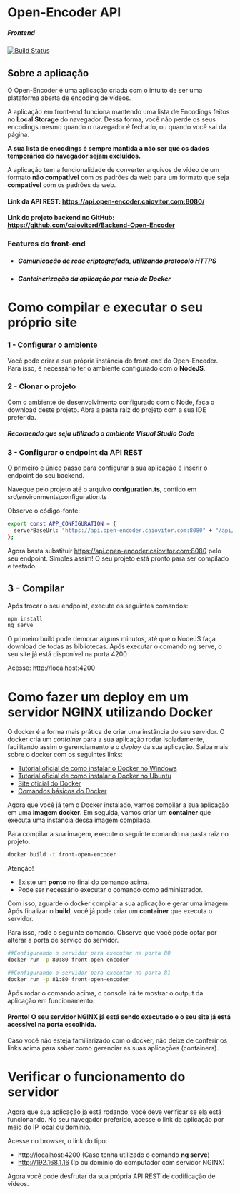 # Open-Encoder API
##### Frontend
[![Build Status](https://travis-ci.org/joemccann/dillinger.svg?branch=master)](https://travis-ci.org/joemccann/dillinger)

## Sobre a aplicação
O Open-Encoder é uma aplicação criada com o intuito de ser uma plataforma aberta de encoding de vídeos. 

A aplicação em front-end funciona mantendo uma lista de Encodings feitos no **Local Storage** do navegador. Dessa forma, você não perde os seus encodings mesmo quando o navegador é fechado, ou quando você sai da página. 

**A sua lista de encodings é sempre mantida a não ser que os dados temporários do navegador sejam excluídos.**

A aplicação tem a funcionalidade de converter arquivos de vídeo de um formato **não compatível** com os padrões da web para um formato que seja **compatível** com os padrões da web. 


#### Link da API REST: https://api.open-encoder.caiovitor.com:8080/
#### Link do projeto backend no GitHub: https://github.com/caiovitord/Backend-Open-Encoder

### Features do front-end
* ##### Comunicação de **rede criptografada**, utilizando protocolo HTTPS
* ##### Conteinerização da aplicação por meio de **Docker**

# Como compilar e executar o seu próprio site

### 1 - Configurar o ambiente
Você pode criar a sua própria instância do front-end do Open-Encoder. Para isso, é necessário ter o ambiente configurado com o **NodeJS**.

### 2 - Clonar o projeto
Com o ambiente de desenvolvimento configurado com o Node, faça o download deste projeto.
Abra a pasta raiz do projeto com a sua IDE preferida.
##### Recomendo que seja utilizado o ambiente Visual Studio Code

### 3 - Configurar o endpoint da API REST
O primeiro e único passo para configurar a sua aplicação é inserir o endpoint do seu backend.

Navegue pelo projeto até o arquivo **confguration.ts**, contido em src\environments\configuration.ts


Observe o código-fonte:
```sh
export const APP_CONFIGURATION = {
  serverBaseUrl: "https://api.open-encoder.caiovitor.com:8080" + "/api/v1"
};
```
Agora basta substituir https://api.open-encoder.caiovitor.com:8080 pelo seu endpoint.
Simples assim! O seu projeto está pronto para ser compilado e testado.

## 3 - Compilar

Após trocar o seu endpoint, execute os seguintes comandos:
```sh
npm install
ng serve
```
O primeiro build pode demorar alguns minutos, até que o NodeJS faça download de todas as bibliotecas.
Após executar o comando ng serve, o seu site já está disponível na porta 4200

Acesse: http://localhost:4200

# Como fazer um deploy em um servidor NGINX utilizando Docker
O docker é a forma mais prática de criar uma instância do seu servidor. 
O docker cria um *container* para a sua aplicação rodar isoladamente, facilitando assim o gerenciamento e o *deploy* da sua aplicação.
Saiba mais sobre o docker com os seguintes links:
 - [Tutorial oficial de como instalar o Docker no Windows ](https://docs.docker.com/docker-for-windows/install/)
 - [Tutorial oficial de como instalar o Docker no Ubuntu](https://docs.docker.com/install/linux/docker-ce/ubuntu/)
 - [Site oficial do Docker](https://www.docker.com/get-started)
 - [Comandos básicos do Docker](https://medium.com/dockerbr/principais-comandos-docker-f9b02e6944cd)

Agora que você já tem o Docker instalado, vamos compilar a sua aplicação em uma **imagem docker**. 
Em seguida, vamos criar um **container** que executa uma instância dessa imagem compilada.

Para compilar a sua imagem, execute o seguinte comando na pasta raiz no projeto.
```sh
docker build -t front-open-encoder .
```
Atenção! 
 - Existe um **ponto** no final do comando acima.
 - Pode ser necessário executar o comando como administrador.

Com isso, aguarde o docker compilar a sua aplicação e gerar uma imagem.
Após finalizar o **build**, você já pode criar um **container** que executa o servidor.

Para isso, rode o seguinte comando. Observe que você pode optar por alterar a porta de serviço do servidor.
```sh
##Configurando o servidor para executar na porta 80
docker run -p 80:80 front-open-encoder

##Configurando o servidor para executar na porta 81
docker run -p 81:80 front-open-encoder
```
Após rodar o comando acima, o console irá te mostrar o output da aplicação em funcionamento. 

#### Pronto! O seu servidor NGINX já está sendo executado e o seu site já está acessível  na porta escolhida.

Caso você não esteja familiarizado com o docker, não deixe de conferir os links acima para saber como gerenciar as suas aplicações (containers).


# Verificar o funcionamento do servidor

Agora que sua aplicação já está rodando, você deve verificar se ela está funcionando.
No seu navegador preferido, acesse o link da aplicação por meio do IP local ou domínio.

Acesse no browser, o link do tipo:
 - http://localhost:4200 (Caso tenha utilizado o comando **ng serve**)
 - http://192.168.1.16 (Ip ou domínio do computador com servidor NGINX)


Agora você pode desfrutar da sua própria API REST de codificação de vídeos.


[//]: # (These are reference links used in the body of this note and get stripped out when the markdown processor does its job. There is no need to format nicely because it shouldn't be seen. Thanks SO - http://stackoverflow.com/questions/4823468/store-comments-in-markdown-syntax)


   [dill]: <https://github.com/joemccann/dillinger>
   [git-repo-url]: <https://github.com/joemccann/dillinger.git>
   [john gruber]: <http://daringfireball.net>
   [df1]: <http://daringfireball.net/projects/markdown/>
   [markdown-it]: <https://github.com/markdown-it/markdown-it>
   [Ace Editor]: <http://ace.ajax.org>
   [node.js]: <http://nodejs.org>
   [Twitter Bootstrap]: <http://twitter.github.com/bootstrap/>
   [jQuery]: <http://jquery.com>
   [@tjholowaychuk]: <http://twitter.com/tjholowaychuk>
   [express]: <http://expressjs.com>
   [AngularJS]: <http://angularjs.org>
   [Gulp]: <http://gulpjs.com>

   [PlDb]: <https://github.com/joemccann/dillinger/tree/master/plugins/dropbox/README.md>
   [PlGh]: <https://github.com/joemccann/dillinger/tree/master/plugins/github/README.md>
   [PlGd]: <https://github.com/joemccann/dillinger/tree/master/plugins/googledrive/README.md>
   [PlOd]: <https://github.com/joemccann/dillinger/tree/master/plugins/onedrive/README.md>
   [PlMe]: <https://github.com/joemccann/dillinger/tree/master/plugins/medium/README.md>
   [PlGa]: <https://github.com/RahulHP/dillinger/blob/master/plugins/googleanalytics/README.md>

